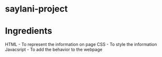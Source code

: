 # saylani-project
# Ingredients
 HTML - To represent the information on page
 CSS - To style the information
 Javacsript - To add the behavior to the webpage
